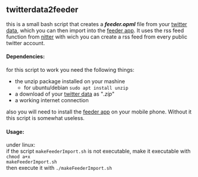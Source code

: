 ## twitterdata2feeder
this is a small bash script that creates a ***feeder.opml*** file from your [twitter data](https://help.twitter.com/en/managing-your-account/how-to-download-your-twitter-archive), which you can then import into the [feeder app](https://gitlab.com/spacecowboy/Feeder). It uses the rss feed function from [nitter](https://nitter.net/) with wich you can create a rss feed from every public twitter account.

#### Dependencies:
for this script to work you need the following things:
- the unzip package installed on your mashine 
    - for ubuntu/debian <code>sudo apt install unzip</code>
- a download of your [twitter data](https://help.twitter.com/en/managing-your-account/how-to-download-your-twitter-archive) as "*.zip*"
- a working internet connection

also you will need to install the [feeder app](https://gitlab.com/spacecowboy/Feeder) on your mobile phone. Without it this script is somewhat useless. 

#### Usage:
under linux:<br />
if the script <code>makeFeederImport.sh</code> is not executable, make it executable with <code>chmod a+x makeFeederImport.sh</code><br />
then execute it with <code>./makeFeederImport.sh</code>

